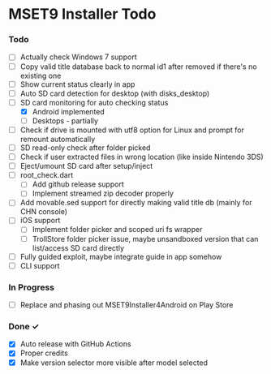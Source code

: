 # MSET9 Installer Todo

### Todo

- [ ] Actually check Windows 7 support
- [ ] Copy valid title database back to normal id1 after removed if there's no existing one
- [ ] Show current status clearly in app
- [ ] Auto SD card detection for desktop (with disks_desktop)
- [ ] SD card monitoring for auto checking status
  - [x] Android implemented
  - [ ] Desktops - partially
- [ ] Check if drive is mounted with utf8 option for Linux and prompt for remount automatically
- [ ] SD read-only check after folder picked
- [ ] Check if user extracted files in wrong location (like inside Nintendo 3DS)
- [ ] Eject/umount SD card after setup/inject
- [ ] root_check.dart
  - [ ] Add github release support
  - [ ] Implement streamed zip decoder properly
- [ ] Add movable.sed support for directly making valid title db (mainly for CHN console)
- [ ] iOS support
  - [ ] Implement folder picker and scoped uri fs wrapper
  - [ ] TrollStore folder picker issue, maybe unsandboxed version that can list/access SD card directly
- [ ] Fully guided exploit, maybe integrate guide in app somehow
- [ ] CLI support

### In Progress

- [ ] Replace and phasing out MSET9Installer4Android on Play Store

### Done ✓

- [x] Auto release with GitHub Actions
- [x] Proper credits
- [x] Make version selector more visible after model selected
